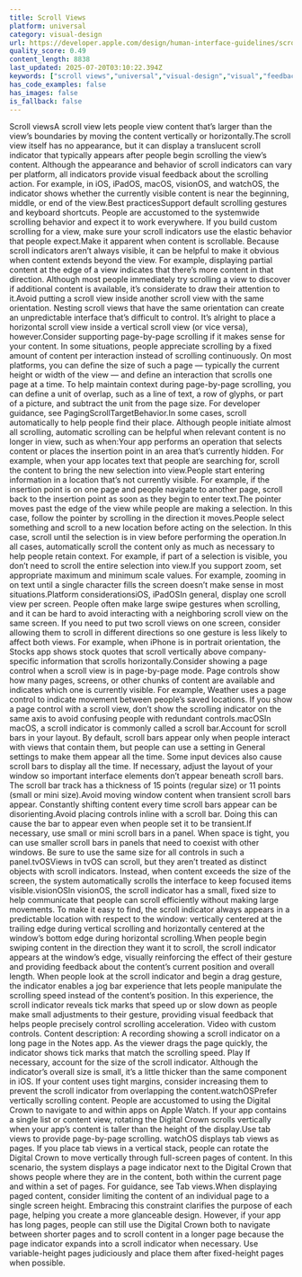 ```yaml
---
title: Scroll Views
platform: universal
category: visual-design
url: https://developer.apple.com/design/human-interface-guidelines/scroll-views
quality_score: 0.49
content_length: 8838
last_updated: 2025-07-20T03:10:22.394Z
keywords: ["scroll views","universal","visual-design","visual","feedback","gestures","interface","selection","controls","layout","input","system","design"]
has_code_examples: false
has_images: false
is_fallback: false
---
```


Scroll viewsA scroll view lets people view content that’s larger than the view’s boundaries by moving the content vertically or horizontally.The scroll view itself has no appearance, but it can display a translucent scroll indicator that typically appears after people begin scrolling the view’s content. Although the appearance and behavior of scroll indicators can vary per platform, all indicators provide visual feedback about the scrolling action. For example, in iOS, iPadOS, macOS, visionOS, and watchOS, the indicator shows whether the currently visible content is near the beginning, middle, or end of the view.Best practicesSupport default scrolling gestures and keyboard shortcuts. People are accustomed to the systemwide scrolling behavior and expect it to work everywhere. If you build custom scrolling for a view, make sure your scroll indicators use the elastic behavior that people expect.Make it apparent when content is scrollable. Because scroll indicators aren’t always visible, it can be helpful to make it obvious when content extends beyond the view. For example, displaying partial content at the edge of a view indicates that there’s more content in that direction. Although most people immediately try scrolling a view to discover if additional content is available, it’s considerate to draw their attention to it.Avoid putting a scroll view inside another scroll view with the same orientation. Nesting scroll views that have the same orientation can create an unpredictable interface that’s difficult to control. It’s alright to place a horizontal scroll view inside a vertical scroll view (or vice versa), however.Consider supporting page-by-page scrolling if it makes sense for your content. In some situations, people appreciate scrolling by a fixed amount of content per interaction instead of scrolling continuously. On most platforms, you can define the size of such a page — typically the current height or width of the view — and define an interaction that scrolls one page at a time. To help maintain context during page-by-page scrolling, you can define a unit of overlap, such as a line of text, a row of glyphs, or part of a picture, and subtract the unit from the page size. For developer guidance, see PagingScrollTargetBehavior.In some cases, scroll automatically to help people find their place. Although people initiate almost all scrolling, automatic scrolling can be helpful when relevant content is no longer in view, such as when:Your app performs an operation that selects content or places the insertion point in an area that’s currently hidden. For example, when your app locates text that people are searching for, scroll the content to bring the new selection into view.People start entering information in a location that’s not currently visible. For example, if the insertion point is on one page and people navigate to another page, scroll back to the insertion point as soon as they begin to enter text.The pointer moves past the edge of the view while people are making a selection. In this case, follow the pointer by scrolling in the direction it moves.People select something and scroll to a new location before acting on the selection. In this case, scroll until the selection is in view before performing the operation.In all cases, automatically scroll the content only as much as necessary to help people retain context. For example, if part of a selection is visible, you don’t need to scroll the entire selection into view.If you support zoom, set appropriate maximum and minimum scale values. For example, zooming in on text until a single character fills the screen doesn’t make sense in most situations.Platform considerationsiOS, iPadOSIn general, display one scroll view per screen. People often make large swipe gestures when scrolling, and it can be hard to avoid interacting with a neighboring scroll view on the same screen. If you need to put two scroll views on one screen, consider allowing them to scroll in different directions so one gesture is less likely to affect both views. For example, when iPhone is in portrait orientation, the Stocks app shows stock quotes that scroll vertically above company-specific information that scrolls horizontally.Consider showing a page control when a scroll view is in page-by-page mode. Page controls show how many pages, screens, or other chunks of content are available and indicates which one is currently visible. For example, Weather uses a page control to indicate movement between people’s saved locations. If you show a page control with a scroll view, don’t show the scrolling indicator on the same axis to avoid confusing people with redundant controls.macOSIn macOS, a scroll indicator is commonly called a scroll bar.Account for scroll bars in your layout. By default, scroll bars appear only when people interact with views that contain them, but people can use a setting in General settings to make them appear all the time. Some input devices also cause scroll bars to display all the time. If necessary, adjust the layout of your window so important interface elements don’t appear beneath scroll bars. The scroll bar track has a thickness of 15 points (regular size) or 11 points (small or mini size).Avoid moving window content when transient scroll bars appear. Constantly shifting content every time scroll bars appear can be disorienting.Avoid placing controls inline with a scroll bar. Doing this can cause the bar to appear even when people set it to be transient.If necessary, use small or mini scroll bars in a panel. When space is tight, you can use smaller scroll bars in panels that need to coexist with other windows. Be sure to use the same size for all controls in such a panel.tvOSViews in tvOS can scroll, but they aren’t treated as distinct objects with scroll indicators. Instead, when content exceeds the size of the screen, the system automatically scrolls the interface to keep focused items visible.visionOSIn visionOS, the scroll indicator has a small, fixed size to help communicate that people can scroll efficiently without making large movements. To make it easy to find, the scroll indicator always appears in a predictable location with respect to the window: vertically centered at the trailing edge during vertical scrolling and horizontally centered at the window’s bottom edge during horizontal scrolling.When people begin swiping content in the direction they want it to scroll, the scroll indicator appears at the window’s edge, visually reinforcing the effect of their gesture and providing feedback about the content’s current position and overall length. When people look at the scroll indicator and begin a drag gesture, the indicator enables a jog bar experience that lets people manipulate the scrolling speed instead of the content’s position. In this experience, the scroll indicator reveals tick marks that speed up or slow down as people make small adjustments to their gesture, providing visual feedback that helps people precisely control scrolling acceleration. Video with custom controls. Content description: A recording showing a scroll indicator on a long page in the Notes app. As the viewer drags the page quickly, the indicator shows tick marks that match the scrolling speed. Play If necessary, account for the size of the scroll indicator. Although the indicator’s overall size is small, it’s a little thicker than the same component in iOS. If your content uses tight margins, consider increasing them to prevent the scroll indicator from overlapping the content.watchOSPrefer vertically scrolling content. People are accustomed to using the Digital Crown to navigate to and within apps on Apple Watch. If your app contains a single list or content view, rotating the Digital Crown scrolls vertically when your app’s content is taller than the height of the display.Use tab views to provide page-by-page scrolling. watchOS displays tab views as pages. If you place tab views in a vertical stack, people can rotate the Digital Crown to move vertically through full-screen pages of content. In this scenario, the system displays a page indicator next to the Digital Crown that shows people where they are in the content, both within the current page and within a set of pages. For guidance, see Tab views.When displaying paged content, consider limiting the content of an individual page to a single screen height. Embracing this constraint clarifies the purpose of each page, helping you create a more glanceable design. However, if your app has long pages, people can still use the Digital Crown both to navigate between shorter pages and to scroll content in a longer page because the page indicator expands into a scroll indicator when necessary. Use variable-height pages judiciously and place them after fixed-height pages when possible.